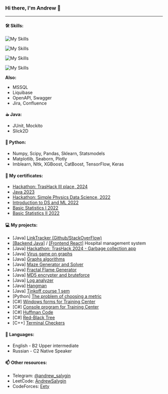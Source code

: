 ### Hi there, I'm Andrew 👋
---
#### 🛠 Skills:
![My Skills](https://skillicons.dev/icons?i=java,python,dart,js,html,css&theme=dark)

![My Skills](https://skillicons.dev/icons?i=gradle,maven,docker,kubernetes,prometheus,grafana,git,linux&theme=dark)

![My Skills](https://skillicons.dev/icons?i=postgres,kafka&theme=dark)

![My Skills](https://skillicons.dev/icons?i=spring,flutter,react,bootstrap&theme=dark)

**Also:**
- MSSQL
- Liquibase
- OpenAPI, Swagger
- Jira, Confluence

#### ☕︎ Java:
- JUnit, Mockito
- Slick2D

#### 🐍 Python:
- Numpy, Scipy, Pandas, Sklearn, Statsmodels
- Matplotlib, Seaborn, Plotly
- Imblearn, Nltk, XGBoost, CatBoost, TensorFlow, Keras

#### 📜 My certificates:
- [Hackathon: TrasHack III place, 2024](https://disk.yandex.ru/i/HQl1HWBkAVBlVQ)
- [Java 2023](https://www.udemy.com/certificate/UC-637732ed-8dfe-4ba9-a6f2-2f1685d7a682/)
- [Hackathon: Simple Physics Data Science, 2022](https://oec-static.sgu.ru/storage/oec-ruby/ipsilon//uploads/portfolio/file/user_file/304411/SGU1.jpg)
- [Introduction to DS and ML 2022](https://stepik.org/cert/1596482)
- [Basic Statistics I 2022](https://stepik.org/cert/1569856)
- [Basic Statistics II 2022](https://stepik.org/cert/1584809)

#### 💻 My projects:
- [Java] [ LinkTracker (Github/StackOverFlow)](https://github.com/AndrewSalygin/LinkTracker-Tinkoff)
- [[Backend Java]](https://github.com/AndrewSalygin/hospital-backend) / [[Frontend React]](https://github.com/AndrewSalygin/hospital-frontend) Hospital management system
- [Java] [ Hackathon: TrasHack 2024 - Garbage collection app](https://github.com/GreenCatsTeam/hackathon-2024)
- [Java] [ Virus game on graphs](https://github.com/AndrewSalygin/graphCourse/tree/game)
- [Java] [ Graphs algorithms](https://github.com/AndrewSalygin/graphCourse)
- [Java] [ Maze Generator and Solver](https://github.com/AndrewSalygin/java-course-tinkoff-2023/tree/master/src/main/java/edu/hw9/Task3)
- [Java] [ Fractal Flame Generator](https://github.com/AndrewSalygin/java-course-tinkoff-2023/tree/master/src/main/java/edu/project4)
- [Java] [ MD5 encrypter and bruteforce](https://github.com/AndrewSalygin/java-course-tinkoff-2023/tree/master/src/main/java/edu/hw8/Task3)
- [Java] [ Log analyzer](https://github.com/AndrewSalygin/java-course-tinkoff-2023/tree/master/src/main/java/edu/project3)
- [Java] [ Hangman](https://github.com/AndrewSalygin/java-course-tinkoff-2023/tree/master/src/main/java/edu/project1)
- [Java] [ Tinkoff course 1 sem](https://github.com/AndrewSalygin/java-course-tinkoff-2023)
- [Python] [ The problem of choosing a metric](https://github.com/AndrewSalygin/metrics)
- [C#] [ Windows forms for Training Center](https://github.com/AndrewSalygin/forms_for_training_center)
- [C#] [ Console program for Training Center](https://github.com/AndrewSalygin/FitnessCenterConsole3Levels)
- [C#] [ Huffman Code](https://github.com/AndrewSalygin/HuffmanCode)
- [C#] [ Red-Black Tree](https://github.com/AndrewSalygin/RBTree_cs)
- [C++] [ Terminal Checkers](https://github.com/AndrewSalygin/checkers)

#### 💬 Languages:
- English - B2 Upper intermediate
- Russian - C2 Native Speaker

#### 📫 Other resources:
- Telegram: [@andrew_salygin](https://t.me/andrew_salygin)
- LeetCode: [AndrewSalygin](https://leetcode.com/AndrewSalygin/)
- CodeForces: [Eety](https://codeforces.com/profile/Eety)
<!--
**AndrewSalygin/AndrewSalygin** is a ✨ _special_ ✨ repository because its `README.md` (this file) appears on your GitHub profile.

Here are some ideas to get you started:

- 🔭 I’m currently working on ...
 ...
- 👯 I’m looking to collaborate on ...
- 🤔 I’m looking for help with ...
- 💬 Ask me about ...
- 📫 How to reach me: ...
- 😄 Pronouns: ...
- ⚡ Fun fact: ...
-->
